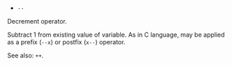 * `--`

Decrement operator.


Subtract 1 from existing value of variable.  As in C language, may be
applied as a prefix (`--x`) or postfix (`x--`) operator.

See also: `++`.
